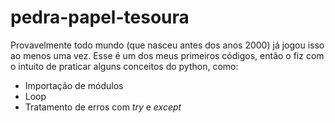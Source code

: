 # pedra-papel-tesoura


Provavelmente todo mundo (que nasceu antes dos anos 2000) já jogou isso ao menos uma vez.
Esse é um dos meus primeiros códigos, então o fiz com o intuito de praticar alguns conceitos do python, como:
- Importação de módulos 
- Loop 
- Tratamento de erros com _try_ e _except_
